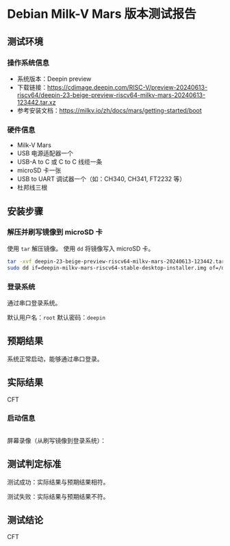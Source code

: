 # Debian Milk-V Mars 版本测试报告

## 测试环境

### 操作系统信息

- 系统版本：Deepin preview
- 下载链接：https://cdimage.deepin.com/RISC-V/preview-20240613-riscv64/deepin-23-beige-preview-riscv64-milkv-mars-20240613-123442.tar.xz
- 参考安装文档：https://milkv.io/zh/docs/mars/getting-started/boot

### 硬件信息

- Milk-V Mars
- USB 电源适配器一个
- USB-A to C 或 C to C 线缆一条
- microSD 卡一张
- USB to UART 调试器一个（如：CH340, CH341, FT2232 等）
- 杜邦线三根

## 安装步骤

### 解压并刷写镜像到 microSD 卡

使用 `tar` 解压镜像。
使用 `dd` 将镜像写入 microSD 卡。


```bash
tar -xvf deepin-23-beige-preview-riscv64-milkv-mars-20240613-123442.tar.xz
sudo dd if=deepin-milkv-mars-riscv64-stable-desktop-installer.img of=/dev/sda bs=4M status=progress
```


### 登录系统

通过串口登录系统。

默认用户名：`root`
默认密码：`deepin`

## 预期结果

系统正常启动，能够通过串口登录。

## 实际结果

CFT

### 启动信息

```log

```

屏幕录像（从刷写镜像到登录系统）：

## 测试判定标准

测试成功：实际结果与预期结果相符。

测试失败：实际结果与预期结果不符。

## 测试结论

CFT